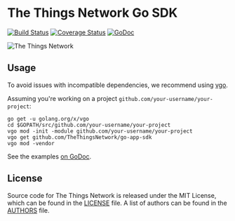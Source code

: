 # The Things Network Go SDK

[![Build Status](https://travis-ci.org/TheThingsNetwork/go-app-sdk.svg?branch=master)](https://travis-ci.org/TheThingsNetwork/go-app-sdk) [![Coverage Status](https://coveralls.io/repos/github/TheThingsNetwork/go-app-sdk/badge.svg?branch=master)](https://coveralls.io/github/TheThingsNetwork/go-app-sdk?branch=master) [![GoDoc](https://godoc.org/github.com/TheThingsNetwork/go-app-sdk?status.svg)](https://godoc.org/github.com/TheThingsNetwork/go-app-sdk)

![The Things Network](https://thethings.blob.core.windows.net/ttn/logo.svg)

## Usage

To avoid issues with incompatible dependencies, we recommend using [vgo](https://github.com/golang/go/wiki/vgo).

Assuming you're working on a project `github.com/your-username/your-project`:

```
go get -u golang.org/x/vgo
cd $GOPATH/src/github.com/your-username/your-project
vgo mod -init -module github.com/your-username/your-project
vgo get github.com/TheThingsNetwork/go-app-sdk
vgo mod -vendor
```

See the examples [on GoDoc](https://godoc.org/github.com/TheThingsNetwork/go-app-sdk#example-package).

## License

Source code for The Things Network is released under the MIT License, which can be found in the [LICENSE](LICENSE) file. A list of authors can be found in the [AUTHORS](AUTHORS) file.
